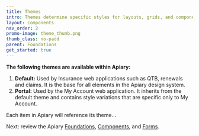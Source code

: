 ```yaml
---
title: Themes
intro: Themes determine specific styles for layouts, grids, and components.
layout: components
nav_order: 2
promo-image: theme_thumb.png
thumb_class: no-padd
parent: Foundations
get_started: true
---
```


**The following themes are available within Apiary:**
1. **Default:** Used by Insurance web applications such as QTB, renewals and claims. It is the base for all elements in the Apiary design system.
1. **Portal:** Used by the My Account web application. It inherits from the default theme and contains style variations that are specific only to My Account.

Each item in Apiary will reference its theme...

Next: review the Apiary [Foundations]({{site.baseurl}}/docs/foundations/), [Components]({{site.baseurl}}/docs/components/), and [Forms]({{site.baseurl}}/docs/forms/).

